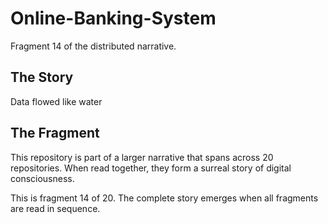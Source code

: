 # Online-Banking-System

Fragment 14 of the distributed narrative.

## The Story

Data flowed like water

## The Fragment

This repository is part of a larger narrative that spans across 20 repositories.
When read together, they form a surreal story of digital consciousness.

This is fragment 14 of 20. The complete story emerges when all fragments are read in sequence.
<!-- Fragment 14 whispers: 1 -->

<!-- Fragment 14 whispers: 2 -->

<!-- Fragment 14 whispers: 3 -->

<!-- Fragment 14 whispers: 4 -->

<!-- Fragment 14 whispers: 6 -->

<!-- Fragment 14 whispers: 8 -->

<!-- Fragment 14 whispers: 9 -->

<!-- Fragment 14 whispers: 11 -->

<!-- Fragment 14 whispers: 12 -->

<!-- Fragment 14 whispers: 13 -->

<!-- Fragment 14 whispers: 16 -->

<!-- Fragment 14 whispers: 17 -->

<!-- Fragment 14 whispers: 18 -->

<!-- Fragment 14 whispers: 19 -->

<!-- Fragment 14 whispers: 22 -->

<!-- Fragment 14 whispers: 23 -->

<!-- Fragment 14 whispers: 24 -->

<!-- Fragment 14 whispers: 26 -->

<!-- Fragment 14 whispers: 27 -->

<!-- Fragment 14 whispers: 29 -->

<!-- Fragment 14 whispers: 31 -->

<!-- Fragment 14 whispers: 32 -->

<!-- Fragment 14 whispers: 33 -->

<!-- Fragment 14 whispers: 34 -->

<!-- Fragment 14 whispers: 36 -->

<!-- Fragment 14 whispers: 37 -->

<!-- Fragment 14 whispers: 38 -->

<!-- Fragment 14 whispers: 39 -->

<!-- Fragment 14 whispers: 41 -->

<!-- Fragment 14 whispers: 43 -->

<!-- Fragment 14 whispers: 44 -->

<!-- Fragment 14 whispers: 46 -->

<!-- Fragment 14 whispers: 47 -->

<!-- Fragment 14 whispers: 48 -->

<!-- Fragment 14 whispers: 51 -->

<!-- Fragment 14 whispers: 52 -->

<!-- Fragment 14 whispers: 53 -->

<!-- Fragment 14 whispers: 54 -->

<!-- Fragment 14 whispers: 57 -->

<!-- Fragment 14 whispers: 58 -->

<!-- Fragment 14 whispers: 59 -->

<!-- Fragment 14 whispers: 61 -->

<!-- Fragment 14 whispers: 62 -->

<!-- Fragment 14 whispers: 64 -->

<!-- Fragment 14 whispers: 66 -->

<!-- Fragment 14 whispers: 67 -->

<!-- Fragment 14 whispers: 68 -->

<!-- Fragment 14 whispers: 69 -->

<!-- Fragment 14 whispers: 71 -->

<!-- Fragment 14 whispers: 72 -->

<!-- Fragment 14 whispers: 73 -->

<!-- Fragment 14 whispers: 74 -->

<!-- Fragment 14 whispers: 76 -->

<!-- Fragment 14 whispers: 78 -->

<!-- Fragment 14 whispers: 79 -->

<!-- Fragment 14 whispers: 81 -->

<!-- Fragment 14 whispers: 82 -->

<!-- Fragment 14 whispers: 83 -->

<!-- Fragment 14 whispers: 86 -->
